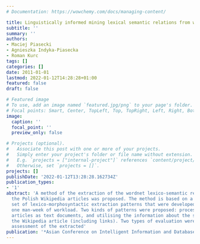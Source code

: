 ```yaml
---
# Documentation: https://wowchemy.com/docs/managing-content/

title: Linguistically informed mining lexical semantic relations from wikipedia structure
subtitle: ''
summary: ''
authors:
- Maciej Piasecki
- Agnieszka Indyka-Piasecka
- Roman Kurc
tags: []
categories: []
date: 2011-01-01
lastmod: 2022-01-12T14:28:28+01:00
featured: false
draft: false

# Featured image
# To use, add an image named `featured.jpg/png` to your page's folder.
# Focal points: Smart, Center, TopLeft, Top, TopRight, Left, Right, BottomLeft, Bottom, BottomRight.
image:
  caption: ''
  focal_point: ''
  preview_only: false

# Projects (optional).
#   Associate this post with one or more of your projects.
#   Simply enter your project's folder or file name without extension.
#   E.g. `projects = ["internal-project"]` references `content/project/deep-learning/index.md`.
#   Otherwise, set `projects = []`.
projects: []
publishDate: '2022-01-12T13:28:28.162734Z'
publication_types:
- '1'
abstract: 'A method of the extraction of the wordnet lexico-semantic relations from
  the Polish Wikipedia articles was proposed. The method is based on a set of hand-written
  set of lexico-morphosyntactic extraction patterns that were developed in less than
  one man-week of workload. Two kinds of patterns were proposed: processing encyclopaedia
  articles as text documents, and utilising the information about the structure of
  the Wikipedia article (including links). Two types of evaluation were applied: manual
  assessment of the extracted'
publication: '*Asian Conference on Intelligent Information and Database Systems*'
---
```

